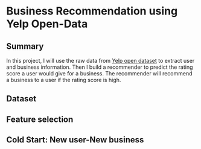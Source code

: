 # Business Recommendation using Yelp Open-Data
## Summary
In this project, I will use the raw data from [Yelp open dataset](https://www.yelp.com/dataset) to extract user and business information. 
Then I build a recommender to predict the rating score a user would give for a business. The recommender will recommend a business to a user if the rating score is high.
## Dataset
## Feature selection
## Cold Start: New user-New business

